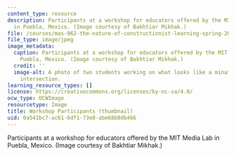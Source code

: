 ```yaml
---
content_type: resource
description: Participants at a workshop for educators offered by the MIT Media Lab
  in Puebla, Mexico. (Image courtesy of Bakhtiar Mikhak.)
file: /courses/mas-962-the-nature-of-constructionist-learning-spring-2003/0a541bc7ac616df173e0abe68b0db466_mas-962s03-th.jpg
file_type: image/jpeg
image_metadata:
  caption: Participants at a workshop for educators offered by the MIT Media Lab in
    Puebla, Mexico. (Image courtesy of Bakhtiar Mikhak.)
  credit: ''
  image-alt: A photo of two students working on what looks like a minature four-way
    intersection.
learning_resource_types: []
license: https://creativecommons.org/licenses/by-nc-sa/4.0/
ocw_type: OCWImage
resourcetype: Image
title: Workshop Participants (thumbnail)
uid: 0a541bc7-ac61-6df1-73e0-abe68b0db466
---
```

Participants at a workshop for educators offered by the MIT Media Lab in Puebla, Mexico. (Image courtesy of Bakhtiar Mikhak.)